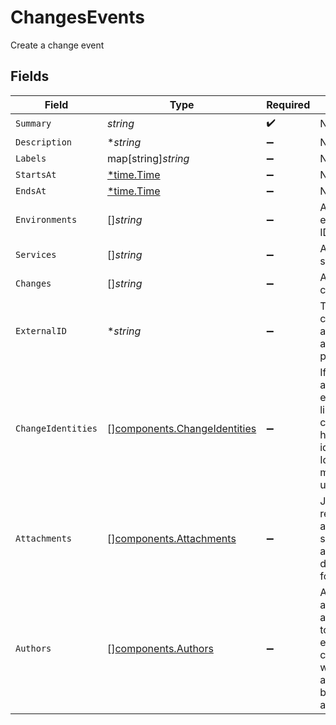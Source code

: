 # ChangesEvents

Create a change event


## Fields

| Field                                                                                                                           | Type                                                                                                                            | Required                                                                                                                        | Description                                                                                                                     |
| ------------------------------------------------------------------------------------------------------------------------------- | ------------------------------------------------------------------------------------------------------------------------------- | ------------------------------------------------------------------------------------------------------------------------------- | ------------------------------------------------------------------------------------------------------------------------------- |
| `Summary`                                                                                                                       | *string*                                                                                                                        | :heavy_check_mark:                                                                                                              | N/A                                                                                                                             |
| `Description`                                                                                                                   | **string*                                                                                                                       | :heavy_minus_sign:                                                                                                              | N/A                                                                                                                             |
| `Labels`                                                                                                                        | map[string]*string*                                                                                                             | :heavy_minus_sign:                                                                                                              | N/A                                                                                                                             |
| `StartsAt`                                                                                                                      | [*time.Time](https://pkg.go.dev/time#Time)                                                                                      | :heavy_minus_sign:                                                                                                              | N/A                                                                                                                             |
| `EndsAt`                                                                                                                        | [*time.Time](https://pkg.go.dev/time#Time)                                                                                      | :heavy_minus_sign:                                                                                                              | N/A                                                                                                                             |
| `Environments`                                                                                                                  | []*string*                                                                                                                      | :heavy_minus_sign:                                                                                                              | An array of environment IDs                                                                                                     |
| `Services`                                                                                                                      | []*string*                                                                                                                      | :heavy_minus_sign:                                                                                                              | An array of service IDs                                                                                                         |
| `Changes`                                                                                                                       | []*string*                                                                                                                      | :heavy_minus_sign:                                                                                                              | An array of change IDs                                                                                                          |
| `ExternalID`                                                                                                                    | **string*                                                                                                                       | :heavy_minus_sign:                                                                                                              | The ID of a change event as assigned by an external provider                                                                    |
| `ChangeIdentities`                                                                                                              | [][components.ChangeIdentities](../../models/components/changeidentities.md)                                                    | :heavy_minus_sign:                                                                                                              | If provided and valid, the event will be linked to all changes that have the same identities. Identity *values* must be unique. |
| `Attachments`                                                                                                                   | [][components.Attachments](../../models/components/attachments.md)                                                              | :heavy_minus_sign:                                                                                                              | JSON objects representing attachments, see attachments documentation for the schema                                             |
| `Authors`                                                                                                                       | [][components.Authors](../../models/components/authors.md)                                                                      | :heavy_minus_sign:                                                                                                              | Array of additional authors to add to the change event, the creating actor will automatically be added as an author             |